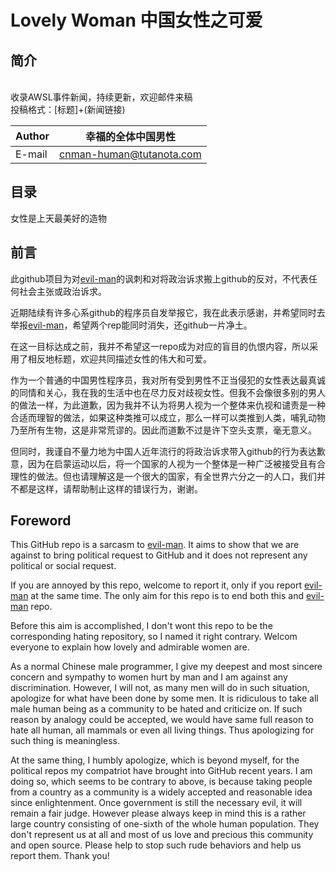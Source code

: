 # Lovely Woman 中国女性之可爱

## 简介

<br>收录AWSL事件新闻，持续更新，欢迎邮件来稿<br>
投稿格式：[标题]+(新闻链接)<br>

|Author|幸福的全体中国男性|
|---|---
|E-mail|cnman-human@tutanota.com

## 目录

女性是上天最美好的造物

## 前言

此github项目为对[evil-man](https://github.com/CNwoman-bot/evil-man)的讽刺和对将政治诉求搬上github的反对，不代表任何社会主张或政治诉求。

近期陆续有许多心系github的程序员自发举报它，我在此表示感谢，并希望同时去举报[evil-man](https://github.com/CNwoman-bot/evil-man)，希望两个rep能同时消失，还github一片净土。

在这一目标达成之前，我并不希望这一repo成为对应的盲目的仇恨内容，所以采用了相反地标题，欢迎共同描述女性的伟大和可爱。

作为一个普通的中国男性程序员，我对所有受到男性不正当侵犯的女性表达最真诚的同情和关心，我在我的生活中也在尽力反对歧视女性。但我不会像很多别的男人的做法一样，为此道歉，因为我并不认为将男人视为一个整体来仇视和谴责是一种合适而理智的做法，如果这种类推可以成立，那么一样可以类推到人类，哺乳动物乃至所有生物，这是非常荒谬的。因此而道歉不过是许下空头支票，毫无意义。

但同时，我谨自不量力地为中国人近年流行的将政治诉求带入github的行为表达歉意，因为在启蒙运动以后，将一个国家的人视为一个整体是一种广泛被接受且有合理性的做法。但也请理解这是一个很大的国家，有全世界六分之一的人口，我们并不都是这样，请帮助制止这样的错误行为，谢谢。

## Foreword

This GitHub repo is a sarcasm to [evil-man](https://github.com/CNwoman-bot/evil-man). It aims to show that we are against to bring political request to GitHub and it does not represent any political or social request.

If you are annoyed by this repo, welcome to report it, only if you report [evil-man](https://github.com/CNwoman-bot/evil-man) at the same time. The only aim for this repo is to end both this and [evil-man](https://github.com/CNwoman-bot/evil-man) repo.

Before this aim is accomplished, I don't wont this repo to be the corresponding hating repository, so I named it right contrary. Welcom everyone to explain how lovely and admirable women are.

As a normal Chinese male programmer, I give my deepest and most sincere concern and sympathy to women hurt by man and I am against any discrimination. However, I will not, as many men will do in such situation, apologize for what have been done by some men. It is ridiculous to take all male human being as a community to be hated and criticize on. If such reason by analogy could be accepted,  we would have same full reason to hate all human, all mammals or even all living things. Thus apologizing for such thing is meaningless.

At the same thing, I humbly apologize, which is beyond myself, for the political repos my compatriot have brought into GitHub recent years. I am doing so, which seems to be contrary to above, is because taking people from a country as a community is a widely accepted and reasonable idea since enlightenment. Once government is still the necessary evil, it will remain a fair judge. However please always keep in mind this is a rather large country consisting of one-sixth of the whole human population. They don't represent us at all and most of us love and precious this community and open source. Please help to stop such rude behaviors and help us report them. Thank you!
